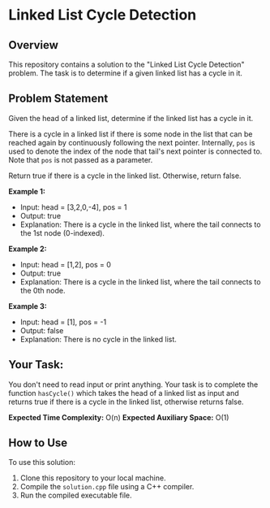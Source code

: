 # Linked List Cycle Detection

## Overview

This repository contains a solution to the "Linked List Cycle Detection" problem. The task is to determine if a given linked list has a cycle in it.

## Problem Statement

Given the head of a linked list, determine if the linked list has a cycle in it.

There is a cycle in a linked list if there is some node in the list that can be reached again by continuously following the next pointer. Internally, `pos` is used to denote the index of the node that tail's next pointer is connected to. Note that `pos` is not passed as a parameter.

Return true if there is a cycle in the linked list. Otherwise, return false.

**Example 1:**
- Input: head = [3,2,0,-4], pos = 1
- Output: true
- Explanation: There is a cycle in the linked list, where the tail connects to the 1st node (0-indexed).

**Example 2:**
- Input: head = [1,2], pos = 0
- Output: true
- Explanation: There is a cycle in the linked list, where the tail connects to the 0th node.

**Example 3:**
- Input: head = [1], pos = -1
- Output: false
- Explanation: There is no cycle in the linked list.

## Your Task:

You don't need to read input or print anything. Your task is to complete the function `hasCycle()` which takes the head of a linked list as input and returns true if there is a cycle in the linked list, otherwise returns false.

**Expected Time Complexity:** O(n)
**Expected Auxiliary Space:** O(1)

## How to Use

To use this solution:

1. Clone this repository to your local machine.
2. Compile the `solution.cpp` file using a C++ compiler.
3. Run the compiled executable file.

